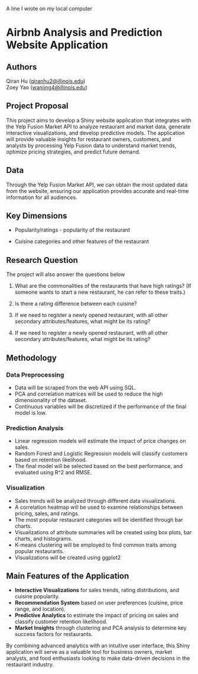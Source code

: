 A line I wrote on my local computer 

# Airbnb Analysis and Prediction Website Application

## Authors

Qiran Hu ([qiranhu2\@illinois.edu](mailto:qiranhu2@illinois.edu))\
Zoey Yao ([wanjing4\@illinois.edu](mailto:wanjing4@illinois.edu))

## Project Proposal

This project aims to develop a Shiny website application that integrates with the Yelp Fusion Market API to analyze restaurant and market data, generate interactive visualizations, and develop predictive models. The application will provide valuable insights for restaurant owners, customers, and analysts by processing Yelp Fusion data to understand market trends, optimize pricing strategies, and predict future demand.

## Data

Through the Yelp Fusion Market API, we can obtain the most updated data from the website, ensuring our application provides accurate and real-time information for all audiences.

## Key Dimensions

-   Popularity/ratings - popularity of the restaurant

-   Cuisine categories and other features of the restaurant

## Research Question

The project will also answer the questions below

1.  What are the commonalities of the restaurants that have high ratings? (If someone wants to start a new restaurant, he can refer to these traits.)

2.  Is there a rating difference between each cuisine?

3.  If we need to register a newly opened restaurant, with all other secondary attributes/features, what might be its rating?

4.  If we need to register a newly opened restaurant, with all other secondary attributes/features, what might be its rating?

## Methodology

### Data Preprocessing

-   Data will be scraped from the web API using SQL.
-   PCA and correlation matrices will be used to reduce the high dimensionality of the dataset.
-   Continuous variables will be discretized if the performance of the final model is low.

### Prediction Analysis

-   Linear regression models will estimate the impact of price changes on sales.
-   Random Forest and Logistic Regression models will classify customers based on retention likelihood.
-   The final model will be selected based on the best performance, and evaluated using R\^2 and RMSE.

### Visualization

-   Sales trends will be analyzed through different data visualizations.
-   A correlation heatmap will be used to examine relationships between pricing, sales, and ratings.
-   The most popular restaurant categories will be identified through bar charts.
-   Visualizations of attribute summaries will be created using box plots, bar charts, and histograms.
-   K-means clustering will be employed to find common traits among popular restaurants.
-   Visualizations will be created using ggplot2

## Main Features of the Application

-   **Interactive Visualizations** for sales trends, rating distributions, and cuisine popularity.
-   **Recommendation System** based on user preferences (cuisine, price range, and location).
-   **Predictive Analytics** to estimate the impact of pricing on sales and classify customer retention likelihood.
-   **Market Insights** through clustering and PCA analysis to determine key success factors for restaurants.

By combining advanced analytics with an intuitive user interface, this Shiny application will serve as a valuable tool for business owners, market analysts, and food enthusiasts looking to make data-driven decisions in the restaurant industry.

